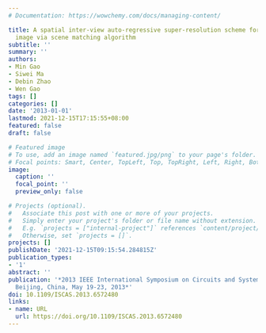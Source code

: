 ```yaml
---
# Documentation: https://wowchemy.com/docs/managing-content/

title: A spatial inter-view auto-regressive super-resolution scheme for multi-view
  image via scene matching algorithm
subtitle: ''
summary: ''
authors:
- Min Gao
- Siwei Ma
- Debin Zhao
- Wen Gao
tags: []
categories: []
date: '2013-01-01'
lastmod: 2021-12-15T17:15:55+08:00
featured: false
draft: false

# Featured image
# To use, add an image named `featured.jpg/png` to your page's folder.
# Focal points: Smart, Center, TopLeft, Top, TopRight, Left, Right, BottomLeft, Bottom, BottomRight.
image:
  caption: ''
  focal_point: ''
  preview_only: false

# Projects (optional).
#   Associate this post with one or more of your projects.
#   Simply enter your project's folder or file name without extension.
#   E.g. `projects = ["internal-project"]` references `content/project/deep-learning/index.md`.
#   Otherwise, set `projects = []`.
projects: []
publishDate: '2021-12-15T09:15:54.284815Z'
publication_types:
- '1'
abstract: ''
publication: '*2013 IEEE International Symposium on Circuits and Systems (ISCAS2013),
  Beijing, China, May 19-23, 2013*'
doi: 10.1109/ISCAS.2013.6572480
links:
- name: URL
  url: https://doi.org/10.1109/ISCAS.2013.6572480
---
```


